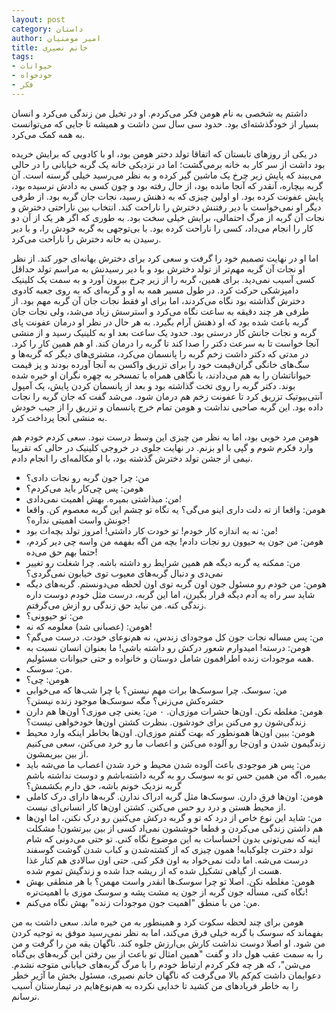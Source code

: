 ```yaml
---
layout: post
category: داستان
author: امیر مومنیان
title: خانم نصیری
tags:
- حیوانات
- خودخواه
- فکر
---
```


داشتم به شخصی به نام هومن فکر می‌کردم. او در تخیل من زندگی می‌کرد و انسان بسیار از خودگذشته‌ای بود. حدود سی سال سن داشت و همیشه تا جایی که می‌توانست به همه کمک می‌کرد.

در یکی از روزهای تابستان که اتفاقا تولد دختر هومن بود، او با کادویی که برایش خریده بود داشت از سر کار به خانه برمی‌گشت؛ اما در نزدیکی خانه یک گربه خیابانی را در حالی می‌بیند که پایش زیر چرخ یک ماشین گیر کرده و به نظر می‌رسید خیلی گرسنه است. آن گربه بیچاره، آنقدر که آنجا مانده بود، از حال رفته بود و چون کسی به دادش نرسیده بود، پایش عفونت کرده بود. او اولین چیزی که به ذهنش رسید، نجات جان گربه بود. از طرفی دیگر او نمی‌خواست با دیر رفتنش دخترش را ناراحت کند. انتخاب بین ناراحتی دخترش و نجات آن گربه از مرگ احتمالی، برایش خیلی سخت بود. به طوری که اگر هر یک از آن دو کار را انجام می‌داد، کسی را ناراحت کرده بود. با بی‌توجهی به گربه خودش را، و با دیر رسیدن به خانه دخترش را ناراحت می‌کرد.

اما او در نهایت تصمیم خود را گرفت و سعی کرد برای دخترش بهانه‌ای جور کند. از نظر او نجات آن گربه مهم‌تر از تولد دخترش بود و با دیر رسیدنش به مراسم تولد حداقل کسی آسیب نمی‌دید. برای همین، گربه را از زیر چرخ بیرون آورد و به سمت یک کلینیک دامپزشکی حرکت کرد. در طول مسیر همه به او و گربه‌ای که به روی جعبه کادوی دخترش گذاشته بود نگاه می‌کردند، اما برای او فقط نجات جان آن گربه مهم بود. از طرفی هر چند دقیقه به ساعت نگاه می‌کرد و استرسش زیاد می‌شد، ولی نجات جان گربه باعث شده بود که او ذهنش آرام بگیرد. به هر حال در نظر او درمان عفونت پای گربه و نجات جانش کار درستی بود. حدود یک ساعت بعد او به کلینیک رسید و از منشی آنجا خواست تا به سرعت دکتر را صدا کند تا گربه را درمان کند. او هم همین کار را کرد. در مدتی که دکتر داشت زخم گربه را پانسمان می‌کرد، مشتری‌های دیگر که گربه‌ها و سگ‌های خانگی گران‌قیمت خود را برای تزریق واکسن به آنجا آورده بودند و پز قیمت حیواناتشان را به هم می‌دادند، با نگاهی همراه با تمسخر به چهره نگران او خیره شده بوند. دکتر گربه را روی تخت گذاشته بود و بعد از پانسمان کردن پایش، یک آمپول آنتی‌بیوتیک تزریق کرد تا عفونت زخم هم درمان شود. می‌شد گفت که جان گربه را نجات داده بود. این گربه صاحبی نداشت و هومن تمام خرج پانسمان و تزریق را از جیب خودش به منشی آنجا پرداخت کرد.

هومن مرد خوبی بود، اما به نظر من چیزی این وسط درست نبود. سعی کردم خودم هم وارد فکرم شوم و گپی با او بزنم. در نهایت جلوی در خروجی کلینیک در حالی که تقریبا نیمی از جشن تولد دخترش گذشته بود، با او مکالمه‌ای را انجام دادم.

- من: چرا جون گربه رو نجات دادی؟
- هومن: پس چی‌کار باید می‌کردم؟
- من: میذاشتی بمیره. بهش اهمیت نمی‌دادی!
- هومن: واقعا از ته دلت داری اینو می‌گی؟ یه نگاه تو چشم این گربه معصوم کن. واقعا جونش واست اهمیتی نداره؟!
- من: نه به اندازه کار خودم! تو خودت کار داشتی! امروز تولد بچه‌ات بود!
- هومن: من جون یه حیوون رو نجات دادم! بچه من اگه بفهمه من واسه چی دیر کردم، حتما بهم حق می‌ده!
- من: ممکنه یه گربه دیگه هم همین شرایط رو داشته باشه. چرا شغلت رو تغییر نمی‌دی و دنبال گربه‌های معیوب توی خیابون نمی‌گردی؟
- هومن: من خودم رو مسئول جون اون گربه توی اون لحظه می‌دونستم. گربه‌های دیگه شاید سر راه یه آدم دیگه قرار بگیرن، اما این گربه، درست مثل خودم دوست داره زندگی کنه. من نباید حق زندگی رو ازش می‌گرفتم.
- من: تو حیوونی؟
- هومن: (عصبانی شد) معلومه که نه!
- من: پس مساله نجات جون کل موجودای زندس، نه هم‌نوعای خودت. درست می‌گم؟
- هومن: درسته! امیدوارم شعور درکش رو داشته باشی! ما بعنوان انسان نسبت به همه موجودات زنده اطرافمون شامل دوستان و خانواده و حتی حیوانات مسئولیم.
- من: سوسک.
- هومن: چی؟
- من: سوسک. چرا سوسک‌ها برات مهم نیستن؟ یا چرا شب‌ها که می‌خوابی حشره‌کش می‌زنی؟ مگه سوسک‌ها موجود زنده نیستن؟
- هومن: مغلطه نکن. اون‌ها حشرات موزی‌ان.
۰ من: یعنی چی موزی؟ اون‌ها هم دارن زندگی‌شون رو می‌کنن برای خودشون. بنظرت کشتن اون‌ها خودخواهی نیست؟
- هومن: ببین اون‌ها همونطور که بهت گفتم موزی‌ان. اون‌ها بخاطر اینکه وارد محیط زندگیمون شدن و اون‌جا رو آلوده می‌کنن و اعصاب ما رو خرد می‌کنن، سعی می‌کنیم از بین ببریمشون.
- من: پس هر موجودی باعث آلوده شدن محیط و خرد شدن اعصاب ما می‌شه باید بمیره. اگه من همین حس تو به سوسک رو به گربه داشته‌باشم و دوست نداشته باشم گربه نزدیک خونم باشه، حق دارم بکشمش؟
- هومن: اون‌ها فرق دارن. سوسک‌ها مثل گربه ادراک ندارن. گربه‌ها دارای درک کاملی از محیط هستن و درد رو حس می‌کنن. کشتن اون‌ها کار انسانی‌ای نیست.
- من: شاید این نوع خاص از درد که تو و گربه درکش می‌کنین رو درک نکنن، اما اون‌ها هم داشتن زندگی می‌کردن و قطعا خوششون نمی‌اد کسی از بین ببرتشون! مشکلت اینه که نمی‌تونی بدون احساسات به این موضوع نگاه کنی. تو حتی می‌دونی که شام تولد دخترت چلوکبابه! همون چیزی که از کشته‌شدن و کباب شدن گوشت گوسفند درست می‌شه. اما دلت نمی‌خواد به اون فکر کنی. حتی اون سالادی هم کنار غذا هست از گیاهی تشکیل شده که از ریشه جدا شده و زندگیش تموم شده.
- هومن: مغلطه نکن. اصلا تو چرا سوسک‌ها انقدر واست مهمن؟ با هر منطقی بهش نگاه کنی، مسأله جون گربه از جون یه مشت پشه و سوسک موزی با اهمیت‌تره!
- من: من با منطق "اهمیت جون موجودات زنده" بهش نگاه می‌کنم.




هومن برای چند لحظه سکوت کرد و همینطور به من خیره ماند. سعی داشت به من بفهماند که سوسک با گربه خیلی فرق می‌کند، اما به نظر نمی‌رسید موفق به توجیه کردن من شود. او اصلا دوست نداشت کارش بی‌ارزش جلوه کند. ناگهان یقه من را گرفت و من را به سمت عقب هول داد و گفت "همین امثال تو باعث از بین رفتن این گربه‌های بی‌گناه می‌شن"، که هر چه فکر کردم ارتباط خودم را با مرگ گربه‌های خیابانی متوجه نشدم. دعوایمان داشت کم‌کم بالا می‌گرفت که ناگهان خانم نصیری، مسئول بخش ما آژیر خطر را به خاطر فریادهای من کشید تا خدایی نکرده به هم‌نوع‌هایم در تیمارستان آسیب نرسانم.
